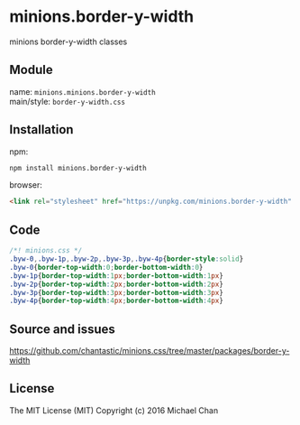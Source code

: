 # minions.border-y-width
minions border-y-width classes

## Module
name: `minions.minions.border-y-width`  
main/style: `border-y-width.css`  

## Installation
npm:
```bash
npm install minions.border-y-width
```

browser:
```html
<link rel="stylesheet" href="https://unpkg.com/minions.border-y-width" />
```

## Code
```css
/*! minions.css */
.byw-0,.byw-1p,.byw-2p,.byw-3p,.byw-4p{border-style:solid}
.byw-0{border-top-width:0;border-bottom-width:0}
.byw-1p{border-top-width:1px;border-bottom-width:1px}
.byw-2p{border-top-width:2px;border-bottom-width:2px}
.byw-3p{border-top-width:3px;border-bottom-width:3px}
.byw-4p{border-top-width:4px;border-bottom-width:4px}

```

## Source and issues

https://github.com/chantastic/minions.css/tree/master/packages/border-y-width

## License

The MIT License (MIT)
Copyright (c) 2016 Michael Chan